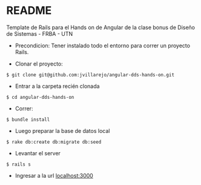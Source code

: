 README
======

Template de Rails para el Hands on de Angular de la clase bonus de Diseño de Sistemas - FRBA - UTN

* Precondicion: Tener instalado todo el entorno para correr un proyecto Rails.

* Clonar el proyecto:
```
$ git clone git@github.com:jvillarejo/angular-dds-hands-on.git
```

* Entrar a la carpeta recién clonada

```
$ cd angular-dds-hands-on
```

* Correr: 

```
$ bundle install
```

* Luego preparar la base de datos local

```
$ rake db:create db:migrate db:seed
```

* Levantar el server

```
$ rails s
```

* Ingresar a la url [localhost:3000](http://localhost:3000)

